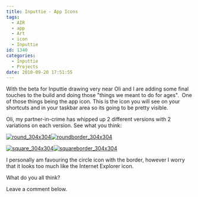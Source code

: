 ```yaml
---
title: Inputtie - App Icons
tags:
  - AIR
  - app
  - Art
  - icon
  - Inputtie
id: 1340
categories:
  - Inputtie
  - Projects
date: 2010-09-20 17:51:55
---
```


With the beta for Inputtie drawing very near Oli and I are adding some final touches to the build and doing those "things we meant to do for ages".  One of those things being the app icon. This is the icon you will see on your shortcuts and in your taskbar area so its going to be pretty visible.

Oli, my partner-in-crime has whipped up 2 different versions with 2 variations on each version. See what you think:

[![](https://mikecann.co.uk/wp-content/uploads/2010/09/round_304x304.png "round_304x304")](https://mikecann.co.uk/wp-content/uploads/2010/09/round_304x304.png)[![](https://mikecann.co.uk/wp-content/uploads/2010/09/roundborder_304x304.png "roundborder_304x304")](https://mikecann.co.uk/wp-content/uploads/2010/09/roundborder_304x304.png)

[![](https://mikecann.co.uk/wp-content/uploads/2010/09/square_304x304.png "square_304x304")](https://mikecann.co.uk/wp-content/uploads/2010/09/square_304x304.png)[![](https://mikecann.co.uk/wp-content/uploads/2010/09/squareborder_304x304.png "squareborder_304x304")](https://mikecann.co.uk/wp-content/uploads/2010/09/squareborder_304x304.png)

I personally am favouring the circle icon with the border, however I worry that it looks too much like the Internet Explorer icon.

What do you all think?

Leave a comment below.
